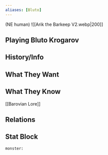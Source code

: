```yaml
---
aliases: [Bluto]
---
```

(NE human)
![[Arik the Barkeep V2.webp|200]]
## Playing Bluto Krogarov

## History/Info

## What They Want

## What They Know
[[Barovian Lore]]

## Relations

## Stat Block

```statblock
monster:
```

```dataviewjs
```
